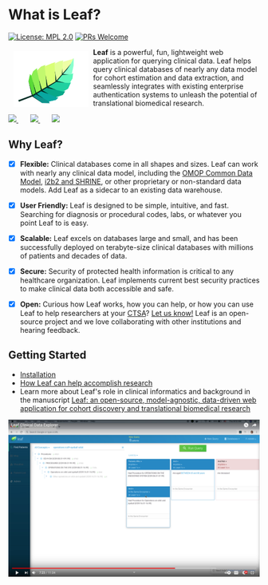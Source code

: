 # What is Leaf?

[![License: MPL 2.0](https://img.shields.io/badge/License-MPL%202.0-brightgreen.svg)](https://opensource.org/licenses/MPL-2.0) [![PRs Welcome](https://img.shields.io/badge/PRs-welcome-green.svg)](https://github.com/uwrit/leaf/pulls)

<a><img src="images/leaf.svg" width="150px" align="left" hspace="10" vspace="6"></a>

**Leaf** is a powerful, fun, lightweight web application for querying clinical data. Leaf helps query clinical databases of nearly any data model for cohort estimation and data extraction, and seamlessly integrates with existing enterprise authentication systems to unleash the potential of translational biomedical research.

<span style="display:block">
    <a href="https://www.uwmedicine.org/" target="_blank">
        <img src="../../images/uw.png" width="150px" />
    </a>
   &nbsp;&nbsp;&nbsp;&nbsp;&nbsp;
   <a href="https://www.iths.org/investigators/services/bmi/leaf/" target="_blank">
        <img src="../../images/iths.png" width="280px" />
    </a>
   &nbsp;&nbsp;&nbsp;&nbsp;&nbsp;
   <a href="https://cd2h.org/" target="_blank"> 
        <img src="../../images/cd2h.png" width="180px" />
    </a>
</span>

## Why Leaf?
- [x] **Flexible:** Clinical databases come in all shapes and sizes. Leaf can work with nearly any clinical data model, including the [OMOP Common Data Model](https://github.com/OHDSI/CommonDataModel), [i2b2 and SHRINE](https://github.com/i2b2/i2b2-data), or other proprietary or non-standard data models. Add Leaf as a sidecar to an existing data warehouse. 

- [x] **User Friendly:** Leaf is designed to be simple, intuitive, and fast. Searching for diagnosis or procedural codes, labs, or whatever you point Leaf to is easy.

- [x] **Scalable:** Leaf excels on databases large and small, and has been successfully deployed on terabyte-size clinical databases with millions of patients and decades of data.

- [x] **Secure:** Security of protected health information is critical to any healthcare organization. Leaf implements current best security practices to make clinical data both accessible and safe.

- [x] **Open:** Curious how Leaf works, how you can help, or how you can use Leaf to help researchers at your <a href="https://ncats.nih.gov/ctsa">CTSA</a>? [Let us know!](contributing.md) Leaf is an open-source project and we love collaborating with other institutions and hearing feedback.

## Getting Started
* [Installation](installation)
* [How Leaf can help accomplish research](leaf_help_research)
* Learn more about Leaf's role in clinical informatics and background in the manuscript [Leaf: an open-source, model-agnostic, data-driven web application for cohort discovery and translational biomedical research](https://academic.oup.com/jamia/advance-article/doi/10.1093/jamia/ocz165/5583724)

[![](images/youtube_screenshot.png)](http://www.youtube.com/watch?v=ZuKKC7B8mHI "")